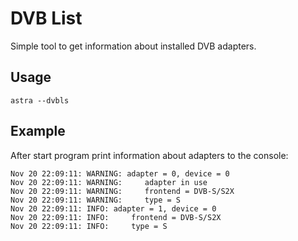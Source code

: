 # DVB List

Simple tool to get information about installed DVB adapters.

## Usage

```
astra --dvbls
```

## Example

After start program print information about adapters to the console:

```
Nov 20 22:09:11: WARNING: adapter = 0, device = 0
Nov 20 22:09:11: WARNING:     adapter in use
Nov 20 22:09:11: WARNING:     frontend = DVB-S/S2X
Nov 20 22:09:11: WARNING:     type = S
Nov 20 22:09:11: INFO: adapter = 1, device = 0
Nov 20 22:09:11: INFO:     frontend = DVB-S/S2X
Nov 20 22:09:11: INFO:     type = S
```
